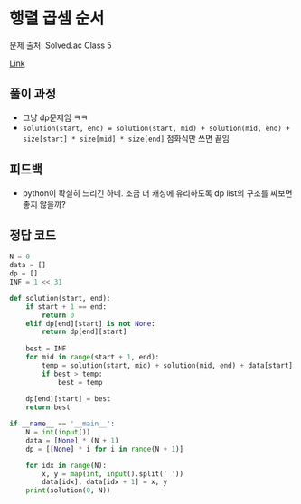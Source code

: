 # 행렬 곱셈 순서 
문제 출처: Solved.ac Class 5

[Link](https://www.acmicpc.net/problem/11049)

## 풀이 과정
* 그냥 dp문제임 ㅋㅋ
* `solution(start, end) = solution(start, mid) + solution(mid, end) + size[start] * size[mid] * size[end]` 점화식만 쓰면 끝임

## 피드백
* python이 확실히 느리긴 하네. 조금 더 캐싱에 유리하도록 dp list의 구조를 짜보면 좋지 않을까?

## 정답 코드
```python
N = 0
data = []
dp = []
INF = 1 << 31

def solution(start, end):
    if start + 1 == end:
        return 0
    elif dp[end][start] is not None:
        return dp[end][start]
    
    best = INF
    for mid in range(start + 1, end):
        temp = solution(start, mid) + solution(mid, end) + data[start] * data[mid] * data[end]
        if best > temp:
            best = temp
    
    dp[end][start] = best
    return best

if __name__ == '__main__':
    N = int(input())
    data = [None] * (N + 1)
    dp = [[None] * i for i in range(N + 1)]

    for idx in range(N):
        x, y = map(int, input().split(' '))
        data[idx], data[idx + 1] = x, y
    print(solution(0, N))
```
